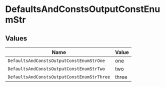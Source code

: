 # DefaultsAndConstsOutputConstEnumStr


## Values

| Name                                       | Value                                      |
| ------------------------------------------ | ------------------------------------------ |
| `DefaultsAndConstsOutputConstEnumStrOne`   | one                                        |
| `DefaultsAndConstsOutputConstEnumStrTwo`   | two                                        |
| `DefaultsAndConstsOutputConstEnumStrThree` | three                                      |